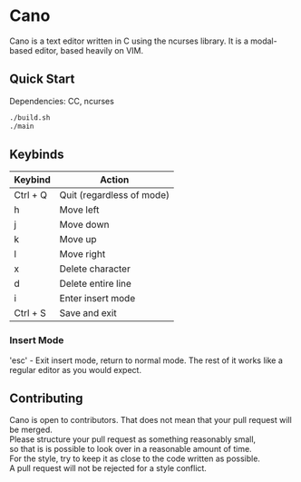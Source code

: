 # Cano
Cano is a text editor written in C using the ncurses library.
It is a modal-based editor, based heavily on VIM. 

## Quick Start
Dependencies: CC, ncurses
```sh
./build.sh
./main
```

## Keybinds
| Keybind  | Action                    |
|----------|---------------------------|
| Ctrl + Q | Quit (regardless of mode) |
| h        | Move left                 |
| j        | Move down                 |
| k        | Move up                   |
| l        | Move right                |
| x        | Delete character          |
| d        | Delete entire line        |
| i        | Enter insert mode         |
| Ctrl + S | Save and exit             |


### Insert Mode
'esc' - Exit insert mode, return to normal mode.
The rest of it works like a regular editor as you would expect.

## Contributing
Cano is open to contributors. That does not mean that your pull request will be merged. \
Please structure your pull request as something reasonably small, \
so that is is possible to look over in a reasonable amount of time. \
For the style, try to keep it as close to the code written as possible. \
A pull request will not be rejected for a style conflict.
